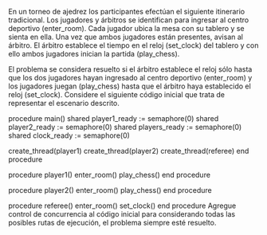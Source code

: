 En un torneo de ajedrez los participantes efectúan el siguiente itinerario tradicional. Los jugadores y árbitros se identifican para ingresar al centro deportivo (enter_room). Cada jugador ubica la mesa con su tablero y se sienta en ella. Una vez que ambos jugadores están presentes, avisan al árbitro. El árbitro establece el tiempo en el reloj (set_clock) del tablero y con ello ambos jugadores inician la partida (play_chess).

El problema se considera resuelto si el árbitro establece el reloj sólo hasta que los dos jugadores hayan ingresado al centro deportivo (enter_room) y los jugadores juegan (play_chess) hasta que el árbitro haya establecido el reloj (set_clock). Considere el siguiente código inicial que trata de representar el escenario descrito.

procedure main()
  shared player1_ready := semaphore(0)
  shared player2_ready := semaphore(0)
  shared players_ready := semaphore(0)
  shared clock_ready := semaphore(0)

  create_thread(player1)
  create_thread(player2)
  create_thread(referee)
end procedure

procedure player1()
  enter_room()
  play_chess()
end procedure

procedure player2()
  enter_room()
  play_chess()
end procedure

procedure referee()
  enter_room()
  set_clock()
end procedure
Agregue control de concurrencia al código inicial para considerando todas las posibles rutas de ejecución, el problema siempre esté resuelto.